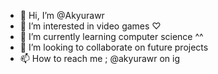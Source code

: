 - 👋 Hi, I’m @Akyurawr
- 👀 I’m interested in video games ♡
- 🌱 I’m currently learning computer science ^^
- 💞️ I’m looking to collaborate on future projects 
- 📫 How to reach me ; @akyurawr on ig

<!---
Akyurawr/Akyurawr is a ✨ special ✨ repository because its `README.md` (this file) appears on your GitHub profile.
You can click the Preview link to take a look at your changes.
--->
